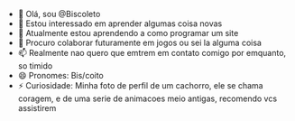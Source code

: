 - 👋 Olá, sou @Biscoleto
- 👀 Estou interessado em aprender algumas coisa novas 
- 🌱 Atualmente estou aprendendo a como programar um site
- 💞️ Procuro colaborar futuramente em jogos ou sei la alguma coisa
- 📫 Realmente nao quero que emtrem em contato comigo por emquanto, so timido
- 😄 Pronomes: Bis/coito
- ⚡ Curiosidade: Minha foto de perfil de um cachorro, ele se chama coragem, e de uma serie de animacoes meio antigas, recomendo vcs assistirem

<!---
Biscoleto/Biscoleto is a ✨ special ✨ repository because its `README.md` (this file) appears on your GitHub profile.
You can click the Preview link to take a look at your changes.
--->
